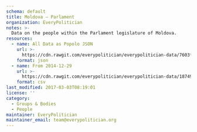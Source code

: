 ```yaml
---
schema: default
title: Moldova — Parlament
organization: EveryPolitician
notes: >-
  Data on the people within the Parlament legislature of Moldova.
resources:
  - name: All Data as Popolo JSON
    url: >-
      https://cdn.rawgit.com/everypolitician/everypolitician-data/7603f157f9767a4af64e61ef600259a1288ad57d/data/Moldova/Parlamentul/ep-popolo-v1.0.json
    format: json
  - name: From 2014-12-29
    url: >-
      https://cdn.rawgit.com/everypolitician/everypolitician-data/18749616ad2a9fa935e01deda143e6e35749c1c3/data/Moldova/Parlamentul/term-2014.csv
    format: csv
last_modified: 2017-03-03T08:19:01
license: ''
category:
  - Groups & Bodies
  - People
maintainer: EveryPolitician
maintainer_email: team@everypolitician.org
---
```

